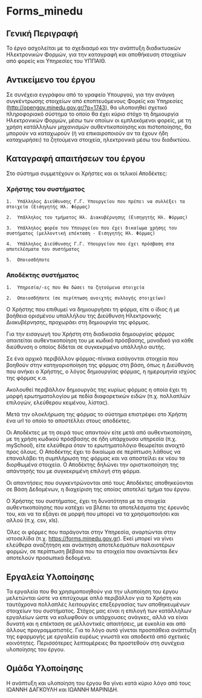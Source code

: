 # Forms_minedu 

## Γενική Περιγραφή

Το έργο ασχολείται με το σχεδιασμό και την ανάπτυξη διαδικτυακών Ηλεκτρονικών Φορμών, για την καταγραφή και αποθήκευση στοιχείων από φορείς και Υπηρεσίες του ΥΠΠΑΙΘ.

## Αντικείμενο του έργου 

Σε συνέχεια εγγράφου από το γραφείο Υπουργού, για την ανάγκη συγκέντρωσης στοιχείων από εποπτευόμενους Φορείς και Υπηρεσίες (http://opengov.minedu.gov.gr/?p=1743), θα υλοποιηθεί σχετικό πληροφοριακό σύστημα το οποίο θα έχει κύριο στόχο τη δημιουργία Ηλεκτρονικών Φορμών, μέσω των οποίων οι εμπλεκόμενοι φορείς, με τη χρήση κατάλληλων μηχανισμών αυθεντικοποίησης και πιστοποίησης, θα μπορούν να καταχωρούν (ή να επικαιροποιούν αν τα έχουν ήδη καταχωρήσει) τα ζητούμενα στοιχεία, ηλεκτρονικά μέσω του διαδικτύου.

## Καταγραφή απαιτήσεων του έργου

Στο σύστημα συμμετέχουν οι Χρήστες και οι τελικοί Αποδέκτες:

### Χρήστης του συστήματος

    1.	Υπάλληλος Διεύθυνσης Γ.Γ. Υπουργείου που πρέπει να συλλέξει τα στοιχεία (Εισηγητής Ηλ. Φόρμας)

    2.	Υπάλληλος του τμήματος Ηλ. Διακυβέρνησης (Εισηγητής Ηλ. Φόρμας)

    3.	Υπάλληλος φορέα του Υπουργείου που έχει δικαίωμα χρήσης του συστήματος (μελλοντική επέκταση - Εισηγητής Ηλ. Φόρμας)

    4.	Υπάλληλος Διεύθυνσης Γ.Γ. Υπουργείου που έχει πρόσβαση στα αποτελέσματα του συστήματος

    5.	Οποιοσδήποτε 

### Αποδέκτης συστήματος

    1.	Υπηρεσία/-ες που θα δώσει τα ζητούμενα στοιχεία

    2.	Οποιοσδήποτε (σε περίπτωση ανοιχτής συλλογής στοιχείων)

Ο Χρήστης που επιθυμεί να δημιουργήσει τη φόρμα, είτε ο ίδιος ή με βοήθεια ορισμένου υπαλλήλου της Διεύθυνση Ηλεκτρονικής Διακυβέρνησης, προχωράει στη δημιουργία της φόρμας.

Για την εισαγωγή του Χρήστη στη διαδικασία δημιουργίας φόρμας απαιτείται αυθεντικοποίηση του με κωδικό πρόσβασης, μοναδικό για κάθε διεύθυνση ο οποίος δίδεται σε συγκεκριμένο υπάλληλο αυτής.

Σε ένα αρχικό περιβάλλον φόρμας-πίνακα εισάγονται στοιχεία που βοηθούν στην κατηγοριοποίηση της φόρμας στη βάση, όπως η Διεύθυνση που ανήκει ο Χρήστης, ο λόγος δημιουργίας φόρμας, η ημερομηνία ισχύος της φόρμας κ.α.

Ακολουθεί περιβάλλον δημιουργάς της κυρίως φόρμας η οποία έχει τη μορφή ερωτηματολογίου με πεδία διαφορετικών ειδών (π.χ. πολλαπλών επιλογών, ελεύθερου κειμένου, λίστας). 

Μετά την ολοκλήρωση της φόρμας το σύστημα επιστρέφει στο Xρήστη ένα url το οποίο το αποστέλλει στους αποδέκτες.

Οι Αποδέκτες με τη σειρά τους απαντούν είτε μετά από αυθεντικοποίηση, με τη χρήση κωδικού πρόσβασης σε ήδη υπάρχουσα υπηρεσία (π.χ. mySchool), είτε ελεύθερα όταν το ερωτηματολόγιο θεωρείται ανοιχτό προς όλους. Ο Αποδέκτης έχει το δικαίωμα σε περίπτωση λάθους να επαναλάβει τη συμπλήρωση της φόρμας και να αποστείλει εκ νέου τα διορθωμένα στοιχεία. Ο Αποδέκτης δηλώνει την οριστικοποίηση της απάντησής του με συγκεκριμένη επιλογή στη φόρμα.

Οι απαντήσεις που συγκεντρώνονται από τους Αποδέκτες αποθηκεύονται σε Βάση Δεδομένων, η διαχείριση της οποίας αποτελεί τμήμα του έργου. 

Ο Χρήστης του συστήματος, έχει τη δυνατότητα με τα στοιχεία αυθεντικοποίησης που κατέχει να βλέπει τα αποτελέσματα της έρευνάς του, και να τα εξάγει σε μορφή που μπορεί να τα χρησιμοποιήσει και αλλού (π.χ. csv, xls). 

Όλες οι φόρμες που παράγονται στην Υπηρεσία, αναρτώνται στην ιστοσελίδα (π.χ. https://forms.minedu.gov.gr). Εκεί μπορεί να γίνει ελεύθερα αναζήτηση και ανάκτηση αποτελεσμάτων παλαιοτέρων φορμών, σε περίπτωση βέβαια που τα στοιχεία που ανακτώνται δεν αποτελούν προσωπικά δεδομένα.

## Εργαλεία Υλοποίησης
Τα εργαλεία που θα χρησιμοποιηθούν για την υλοποίηση του έργου μελετώνται ώστε να επιτύχουμε απλό περιβάλλον για το Χρήστη και ταυτόχρονα πολλαπλές λειτουργίες επεξεργασίας των αποθηκευμένων στοιχείων του συστήματος. Στόχος μας είναι η επιλογή των κατάλληλων εργαλείων ώστε να καλυφθούν οι υπάρχουσες ανάγκες, αλλά να είναι δυνατή και η επέκταση σε μελλοντικές απαιτήσεις, με ευκολία και από άλλους προγραμματιστές. Για το λόγο αυτό  γίνεται προσπάθεια ανάπτυξη της εφαρμογής με εργαλεία ευρέως γνωστά και αποδεκτά από σχετικές κοινότητες. Περισσότερες λεπτομέρειες θα προστεθούν στη συνέχεια υλοποίησης του έργου.

## Ομάδα Υλοποίησης
Η ανάπτυξη και υλοποίηση του έργου θα γίνει κατά κύριο λόγο από τους ΙΩΑΝΝΗ ΔΑΓΚΟΥΛΗ και ΙΩΑΝΝΗ ΜΑΡΙΝΙΔΗ.



